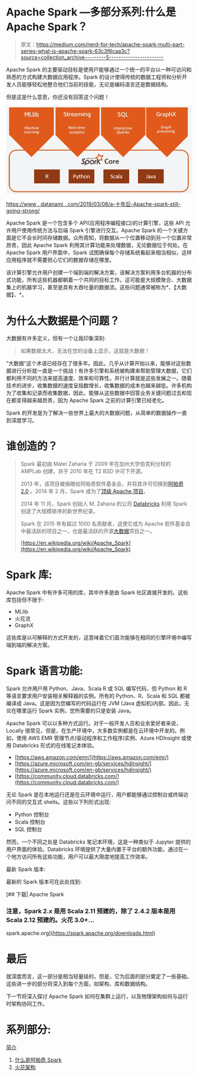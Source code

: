 # Apache Spark —多部分系列:什么是 Apache Spark？

> 原文：<https://medium.com/nerd-for-tech/apache-spark-multi-part-series-what-is-apache-spark-63c3f6caa3c?source=collection_archive---------5----------------------->

Apache Spark 的主要驱动目标是使用户能够通过一个统一的平台以一种可访问和熟悉的方式构建大数据应用程序。Spark 的设计使得传统的数据工程师和分析开发人员能够轻松地整合他们当前的技能，无论是编码语言还是数据结构。

但是这是什么意思，你还没有回答这个问题！

![](img/35b664e29d629c14921c250c483f1d81.png)

[https://www . datanami . com/2019/03/08/a-十年后-Apache-spark-still-going-strong/](https://www.datanami.com/2019/03/08/a-decade-later-apache-spark-still-going-strong/)

Apache Spark 是一个包含多个 API(应用程序编程接口)的计算引擎，这些 API 允许用户使用传统方法与后端 Spark 引擎进行交互。Apache Spark 的一个关键方面是它不会长时间存储数据。众所周知，将数据从一个位置移动到另一个位置非常昂贵，因此 Apache Spark 利用其计算功能来处理数据，无论数据位于何处。在 Apache Spark 用户界面中，Spark 试图确保每个存储系统看起来相当相似，这样应用程序就不需要担心它们的数据存储在哪里。

该计算引擎允许用户创建一个端到端的解决方案，该解决方案利用多台机器的分布式功能，所有这些机器都朝着一个共同的目标工作。这可能是大规模聚合、大数据集上的机器学习，甚至是具有大吞吐量的数据流。这些问题通常被称为*、【大数据】、*。

# 为什么大数据是个问题？

大数据有许多定义，但有一个让我印象深刻:

> 如果数据太大，无法在您的设备上显示，这就是大数据！

“大数据”这个术语已经存在了很多年。因此，几乎从计算开始以来，能够对这些数据进行分析就一直是一个挑战！有许多引擎和系统被构建来帮助管理大数据，它们都利用不同的方法来提高速度、效率和可靠性。并行计算就是这些发展之一。随着技术的进步，收集数据的速度呈指数增长，收集数据的成本也越来越低。许多机构为了收集和记录而收集数据，因此，能够从这些数据中回答业务关键问题过去和现在都变得越来越昂贵，因为 Apache Spark 之前的计算引擎已经老化。

Spark 的开发是为了解决一些世界上最大的大数据问题，从简单的数据操作一直到深度学习。

# 谁创造的？

> Spark 最初由 Matei Zaharia 于 2009 年在加州大学伯克利分校的 AMPLab 创建，并于 2010 年在 T2 BSD 许可下开源。
> 
> 2013 年，该项目被捐赠给阿帕奇软件基金会，并将其许可切换到[阿帕奇 2.0](https://en.wikipedia.org/wiki/Apache_License) 。2014 年 2 月，Spark 成为了[顶级 Apache 项目](https://en.wikipedia.org/wiki/Apache_Software_Foundation#Projects)。
> 
> 2014 年 11 月，Spark 创始人 M. Zaharia 的公司 [Databricks](https://en.wikipedia.org/wiki/Databricks) 利用 Spark 创造了大规模排序的新世界纪录。
> 
> Spark 在 2015 年有超过 1000 名贡献者，这使它成为 Apache 软件基金会中最活跃的项目之一，也是最活跃的开源[大数据](https://en.wikipedia.org/wiki/Big_data)项目之一。
> 
> [https://en.wikipedia.org/wiki/Apache_Spark](https://en.wikipedia.org/wiki/Apache_Spark)

# Spark 库:

Apache Spark 中有许多可用的库，其中许多是由 Spark 社区直接开发的。这些库包括但不限于:

*   MLlib
*   火花流
*   GraphX

这些库是以可解释的方式开发的，这意味着它们首次能够在相同的引擎环境中编写端到端的解决方案。

# Spark 语言功能:

Spark 允许用户用 Python、Java、Scala R 或 SQL 编写代码，但 Python 和 R 等语言要求用户安装相关解释器的实例。所有的 Python、R、Scala 和 SQL 都被编译成 Java。这是因为您编写的代码运行在 JVM (Java 虚拟机)内部。因此，无论在哪里运行 Spark 实例，您所需要的只是安装 Java。

Apache Spark 可以以多种方式运行。对于一般开发人员和业余爱好者来说，Locally 很常见，但是，在生产环境中，大多数实例都是在云环境中开发的。例如，使用 AWS EMR 管理节点(驱动程序和工作程序)实例、Azure HDInsight 或使用 Databricks 形式的在线笔记本体验。

*   [https://aws.amazon.com/emr/](https://aws.amazon.com/emr/)
*   [https://azure.microsoft.com/en-gb/services/hdinsight/](https://azure.microsoft.com/en-gb/services/hdinsight/)
*   [https://community.cloud.databricks.com/](https://community.cloud.databricks.com/)

无论 Spark 是在本地运行还是在云环境中运行，用户都能够通过控制台或终端访问不同的交互式 shells。这些以下列形式出现:

*   Python 控制台
*   Scala 控制台
*   SQL 控制台

然而，一个不同之处是 Databricks 笔记本环境，这是一种类似于 Jupyter 提供的用户界面的体验。Databricks 环境提供了大量内置于平台的额外功能，通过在一个地方访问所有这些功能，用户可以最大限度地提高工作效率。

最新 Spark 版本:

最新的 Spark 版本可在此处找到:

[](https://spark.apache.org/downloads.html) [## 下载| Apache Spark

### 注意，Spark 2.x 是用 Scala 2.11 预建的，除了 2.4.2 版本是用 Scala 2.12 预建的。火花 3.0+…

spark.apache.org](https://spark.apache.org/downloads.html) 

# 最后

就深度而言，这一部分是相当轻量级的，但是，它为后面的部分奠定了一些基础。这些进一步的部分将深入到每个方面，如架构、库和数据结构。

下一节将深入探讨 Apache Spark 如何在集群上运行，以及物理架构如何与运行时架构协同工作。

# 系列部分:

[简介](https://lukethorp.medium.com/apache-spark-multi-part-series-introduction-37735823c3cc)

1.  [什么是阿帕奇 Spark](https://lukethorp.medium.com/apache-spark-multi-part-series-what-is-apache-spark-63c3f6caa3c)
2.  [火花架构](https://lukethorp.medium.com/apache-spark-multi-part-series-spark-architecture-461d81e24010)
